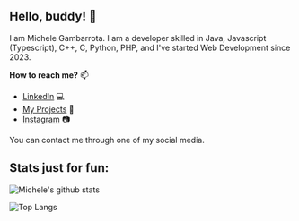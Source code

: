 ## Hello, buddy! 👋
I am Michele Gambarrota. I am a developer skilled in Java, Javascript (Typescript), C++, C, Python, PHP, and I've started Web Development since 2023.

**How to reach me?** 📫 
- [LinkedIn](www.linkedin.com/in/michele-gambarrota-400a39217) 💻
- [My Projects](https://github.com/mgambarrota?tab=repositories) 📜
- [Instagram](https://www.instagram.com/michele_gambarrota/) 📷

You can contact me through one of my social media.

## Stats just for fun:
![Michele's github stats](https://github-readme-stats.vercel.app/api?username=mgambarrota&count_private=true&show_icons=true&theme=dracula&hide=issues)

![Top Langs](https://github-readme-stats.vercel.app/api/top-langs/?username=mgambarrota&layout=compact&show_icons=true&theme=dracula&hide=issues&card_width=445&exclude_repo=Coursera_Machine_Learning,ProjectEuler)
